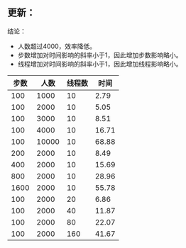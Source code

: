 ## 更新：
结论：
* 人数超过4000，效率降低。
* 步数增加对时间影响的斜率小于1，因此增加步数影响略小。
* 线程增加对时间影响的斜率小于1，因此增加线程影响略小。


| 步数 | 人数 |线程数|时间|
|------|------|------|------|
| 100 | 1000   |10|2.79|
| 100 | 2000   |10|5.05|
| 100 | 3000   |10|8.51|
| 100 | 4000   |10|16.71|
| 100 | 10000  |10|68.88|
| 200 | 2000   |10|8.49|
| 400 | 2000   |10|15.69|
| 800 | 2000   |10|28.96|
| 1600 | 2000   |10|55.78|
| 100 | 2000   |20|6.86|
| 100 | 2000   |40|11.87|
| 100 | 2000   |80|22.07|
| 100 | 2000   |160|41.67|